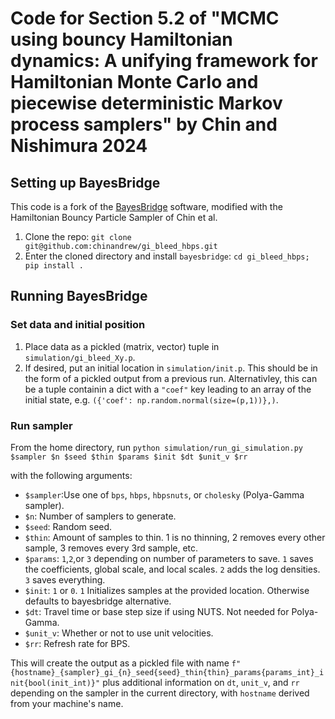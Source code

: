 # Code for Section 5.2 of "MCMC using bouncy Hamiltonian dynamics: A unifying framework for Hamiltonian Monte Carlo and piecewise deterministic Markov process samplers" by Chin and Nishimura 2024

## Setting up BayesBridge
This code is a fork of the [BayesBridge](https://github.com/OHDSI/bayes-bridge) software, modified with the Hamiltonian Bouncy Particle Sampler of Chin et al. 

1. Clone the repo: `git clone git@github.com:chinandrew/gi_bleed_hbps.git`
2. Enter the cloned directory and install `bayesbridge`: `cd gi_bleed_hbps; pip install .`


## Running BayesBridge
### Set data and initial position
1. Place data as a pickled (matrix, vector) tuple in `simulation/gi_bleed_Xy.p`.
2. If desired, put an initial location in `simulation/init.p`. This should be in the form of a pickled output from a previous run. Alternativley, this can be a tuple containin a dict with a `"coef"` key leading to an array of the initial state, e.g. `({'coef': np.random.normal(size=(p,1))},)`.

### Run sampler
From the home directory, run
```python simulation/run_gi_simulation.py $sampler $n $seed $thin $params $init $dt $unit_v $rr```

with the following arguments:
- `$sampler`:Use one of `bps`, `hbps`, `hbpsnuts`, or `cholesky` (Polya-Gamma sampler).
- `$n`: Number of samplers to generate.
- `$seed`: Random seed.
- `$thin`: Amount of samples to thin. 1 is no thinning, 2 removes every other sample, 3 removes every 3rd sample, etc.
- `$params`: `1`,`2`,or `3` depending on number of parameters to save. `1` saves the coefficients, global scale, and local scales. `2` adds the log densities. `3` saves everything.
- `$init`: `1` or `0`. `1` Initializes samples at the provided location. Otherwise defaults to bayesbridge alternative.
- `$dt`: Travel time or base step size if using NUTS. Not needed for Polya-Gamma.
- `$unit_v`: Whether or not to use unit velocities.
- `$rr`: Refresh rate for BPS.

This will create the output as a pickled file with name `f"{hostname}_{sampler}_gi_{n}_seed{seed}_thin{thin}_params{params_int}_init{bool(init_int)}"` plus additional information on `dt`, `unit_v`, and `rr` depending on the sampler in the current directory, with `hostname` derived from your machine's name.